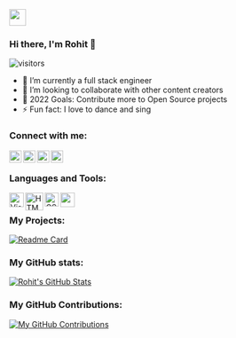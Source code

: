 <img src="https://raw.githubusercontent.com/<OWNER>/<OWNER>/master/<GIF_NAME>.gif" width="30px">


### Hi there, I'm Rohit 👋 
![visitors](https://visitor-badge.glitch.me/badge?page_id=page.id)

- 🌱 I’m currently a full stack engineer
- 👯 I’m looking to collaborate with other content creators
- 🥅 2022 Goals: Contribute more to Open Source projects
- ⚡ Fun fact: I love to dance and sing

### Connect with me:

<img align="left"  width="22px" src="https://cdn.jsdelivr.net/npm/simple-icons@v3/icons/youtube.svg" />
<img align="left"  width="22px" src="https://cdn.jsdelivr.net/npm/simple-icons@v3/icons/twitter.svg" />
<img align="left"  width="22px" src="https://cdn.jsdelivr.net/npm/simple-icons@v3/icons/linkedin.svg" />
<img align="left"  width="22px" src="https://cdn.jsdelivr.net/npm/simple-icons@v3/icons/instagram.svg" />

<br />

### Languages and Tools:

<img align="left" alt="Visual Studio Code" width="26px" pointer-events="none" src="https://upload.wikimedia.org/wikipedia/commons/thumb/2/2d/Visual_Studio_Code_1.18_icon.svg/2056px-Visual_Studio_Code_1.18_icon.svg.png" />
<img align="left" alt="HTML5" width="32px" height="32px" src="https://icon-library.com/images/html5-icon-png/html5-icon-png-9.jpg" />
<img align="left" alt="CSS3"  width="25px" src="https://cdn-icons-png.flaticon.com/512/732/732190.png" />
  <img align="left"  width="26px" src="https://cdn4.iconfinder.com/data/icons/logos-3/600/React.js_logo-512.png" />

<br />

### My Projects:

[![Readme Card](https://github-readme-stats.vercel.app/api/pin?username=rohit1039&repo=reactJS)](https://github.com/rohit1039/reactJS)

### My GitHub stats:

[![Rohit's GitHub Stats](https://github-readme-stats.vercel.app/api?username=rohit1039&show_icons=true&theme=radical)](https://github.com/rohit1039/rohit1039)


### My GitHub Contributions:

[![My GitHub Contributions](https://github-profile-summary-cards.vercel.app/api/cards/profile-details?username=rohit1039&theme=vue)](https://github.com/rohit1039/rohit1039)
